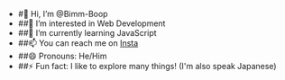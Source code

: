 - #👋 Hi, I’m @Bimm-Boop
- ##👀 I’m interested in Web Development
- ##🌱 I’m currently learning JavaScript
- ##📫 You can reach me on [Insta](https://www.instagram.com/bimssptrr_?igsh=ZGVpaGtoMDlhMWl0)
- ##😄 Pronouns: He/Him
- ##⚡ Fun fact: I like to explore many things! (I'm also speak Japanese)

<!---
Bimm-Boop/Bimm-Boop is a ✨ special ✨ repository because its `README.md` (this file) appears on your GitHub profile.
You can click the Preview link to take a look at your changes.
--->
